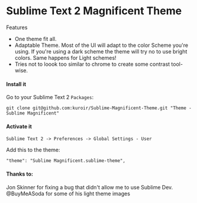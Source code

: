 # Sublime Text 2 Magnificent Theme

Features

- One theme fit all.
- Adaptable Theme. Most of the UI will adapt to the color Scheme you're using. If you're using a dark scheme the theme will try no to use bright colors. Same happens for Light schemes!
- Tries not to loook too similar to chrome to create some contrast tool-wise.


#### Install it

Go to your Sublime Text 2 `Packages`:

    git clone git@github.com:kuroir/Sublime-Magnificent-Theme.git "Theme - Sublime Magnificent"

#### Activate it

`Sublime Text 2 -> Preferences -> Global Settings - User`

Add this to the theme:

    "theme": "Sublime Magnificent.sublime-theme",

#### Thanks to:

Jon Skinner for fixing a bug that didn't allow me to use Sublime Dev.
@BuyMeASoda for some of his light theme images
